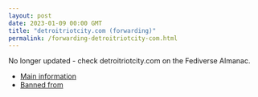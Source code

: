 ```yaml
---
layout: post
date: 2023-01-09 00:00 GMT
title: "detroitriotcity.com (forwarding)"
permalink: /forwarding-detroitriotcity-com.html
---
```


No longer updated - check detroitriotcity.com on the Fediverse Almanac.

* [Main information](https://www.fediversealmanac.com/api/v1/instances/detroitriotcity.com)
* [Banned from](https://www.fediversealmanac.com/api/v1/instances/detroitriotcity.com/banned_from)

